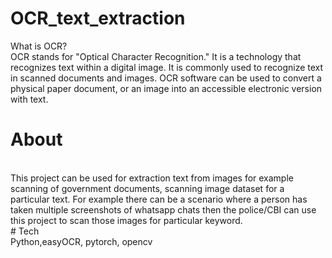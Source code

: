 # OCR_text_extraction
What is OCR?<br /> OCR stands for "Optical Character Recognition." It is a technology that recognizes text within a digital image. It is commonly used to recognize text in scanned documents and images. OCR software can be used to convert a physical paper document, or an image into an accessible electronic version with text.
<br>
# About
<br>
This project can be used for extraction text from images for example scanning of government documents, scanning image dataset for a particular text. For example there can be a scenario where a person has taken multiple screenshots of whatsapp chats then the police/CBI can use this project to scan those images for particular keyword.
<br>
# Tech
<br>
Python,easyOCR, pytorch, opencv

